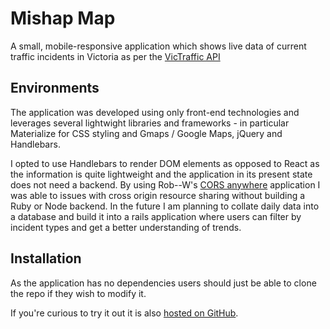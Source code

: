 # Mishap Map
A small, mobile-responsive application which shows live data of current traffic incidents in Victoria as per the <a href="https://victraffic-api.wd.com.au/api/v3/incidents">VicTraffic API</a> 

## Environments
The application was developed using only front-end technologies and leverages several lightwight libraries and frameworks - in particular Materialize for CSS styling and Gmaps / Google Maps, jQuery and Handlebars.

I opted to use Handlebars to render DOM elements as opposed to React as the information is quite lightweight and the application in its present state does not need a backend. By using Rob--W's <a href="https://github.com/Rob--W/cors-anywhere">CORS anywhere</a> application I was able to issues with cross origin resource sharing without building a Ruby or Node backend. In the future I am planning to collate daily data into a database and build it into a rails application where users can filter by incident types and get a better understanding of trends. 

## Installation
As the application has no dependencies users should just be able to clone the repo if they wish to modify it.

If you're curious to try it out it is also <a href="https://adrianmancuso.github.io/mishap-map/">hosted on GitHub</a>.